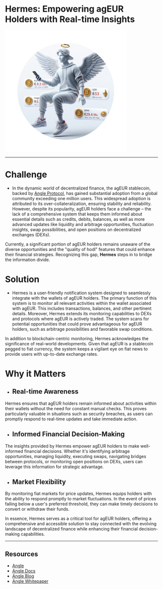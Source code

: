 # Hermes: Empowering agEUR Holders with Real-time Insights

![](hermes.png)

--------------

# Challenge

- In the dynamic world of decentralized finance, the agEUR stablecoin, backed by [Angle Protocol](https://www.angle.money/), has gained substantial adoption from a global community exceeding one million users. This widespread adoption is attributed to its over-collateralization, ensuring stability and reliability. However, despite its popularity, agEUR holders face a challenge – the lack of a comprehensive system that keeps them informed about essential details such as credits, debits, balances, as well as more advanced updates like liquidity and arbitrage opportunities, fluctuation insights, swap possibilities, and open positions on decentralized exchanges (DEXs).

Currently, a significant portion of agEUR holders remains unaware of the diverse opportunities and the "quality of hodl" features that could enhance their financial strategies. Recognizing this gap, **Hermes** steps in to bridge the information divide.

# Solution

- Hermes is a user-friendly notification system designed to seamlessly integrate with the wallets of agEUR holders. The primary function of this system is to monitor all relevant activities within the wallet associated with agEUR. This includes transactions, balances, and other pertinent details. Moreover, Hermes extends its monitoring capabilities to DEXs and protocols where agEUR is actively traded. The system scans for potential opportunities that could prove advantageous for agEUR holders, such as arbitrage possibilities and favorable swap conditions.

In addition to blockchain-centric monitoring, Hermes acknowledges the significance of real-world developments. Given that agEUR is a stablecoin pegged to fiat currency, the system keeps a vigilant eye on fiat news to provide users with up-to-date exchange rates.

# Why it Matters

- ## Real-time Awareness
  
Hermes ensures that agEUR holders remain informed about activities within their wallets without the need for constant manual checks. This proves particularly valuable in situations such as security breaches, as users can promptly respond to real-time updates and take immediate action.

- ## Informed Financial Decision-Making

The insights provided by Hermes empower agEUR holders to make well-informed financial decisions. Whether it's identifying arbitrage opportunities, managing liquidity, executing swaps, navigating bridges between protocols, or monitoring open positions on DEXs, users can leverage this information for strategic advantage.

- ## Market Flexibility

By monitoring fiat markets for price updates, Hermes equips holders with the ability to respond promptly to market fluctuations. In the event of prices falling below a user's preferred threshold, they can make timely decisions to convert or withdraw their funds.

In essence, Hermes serves as a critical tool for agEUR holders, offering a comprehensive and accessible solution to stay connected with the evolving landscape of decentralized finance while enhancing their financial decision-making capabilities.

----

## Resources
- [Angle](https://www.angle.money/)
- [Angle Docs](https://docs.angle.money/overview/readme)
- [Angle Blog](https://www.angle.money/blog)
- [Angle Whitepaper](https://docs.angle.money/overview/whitepapers)